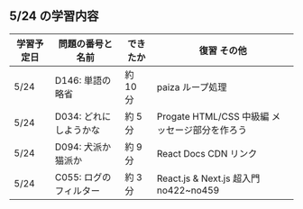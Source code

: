 ## 5/24 の学習内容

| 学習予定日 | 問題の番号と名前       | できたか | 復習 その他                                    |
| ---------- | ---------------------- | -------- | ---------------------------------------------- |
| 5/24       | D146: 単語の略省       | 約 10 分 | paiza ループ処理                               |
| 5/24       | D034: どれにしようかな | 約 5 分  | Progate HTML/CSS 中級編 メッセージ部分を作ろう |
| 5/24       | D094: 犬派か猫派か     | 約 9 分  | React Docs CDN リンク                          |
| 5/24       | C055: ログのフィルター | 約 3 分  | React.js & Next.js 超入門 no422~no459          |
